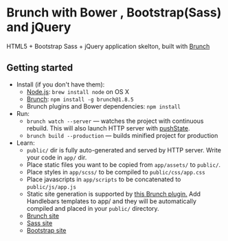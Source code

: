 # Brunch with Bower , Bootstrap(Sass) and jQuery

HTML5 + Bootstrap Sass + jQuery application skelton, built with [Brunch](http://brunch.io)

## Getting started
* Install (if you don't have them):
    * [Node.js](http://nodejs.org): `brew install node` on OS X
    * [Brunch](http://brunch.io): `npm install -g brunch@1.8.5`
    * Brunch plugins and Bower dependencies: `npm install`
* Run:
    * `brunch watch --server` — watches the project with continuous rebuild. This will also launch HTTP server with [pushState](https://developer.mozilla.org/en-US/docs/Web/Guide/API/DOM/Manipulating_the_browser_history).
    * `brunch build --production` — builds minified project for production
* Learn:
    * `public/` dir is fully auto-generated and served by HTTP server.  Write your code in `app/` dir.
    * Place static files you want to be copied from `app/assets/` to `public/`.
    * Place styles in `app/scss/` to be compiled to `public/css/app.css`
    * Place javascripts in `app/scripts` to be concatenated to `public/js/app.js`
    * Static site generation is supported by [this Brunch plugin.](https://github.com/devinus/static-site-brunch)  Add Handlebars templates to app/ and they will be automatically compiled and placed in your `public/` directory.
    * [Brunch site](http://brunch.io)
    * [Sass site](http://sass-lang.com)
    * [Bootstrap site](http://getbootstrap.com)
